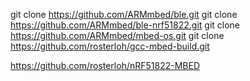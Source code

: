 git clone https://github.com/ARMmbed/ble.git
git clone https://github.com/ARMmbed/ble-nrf51822.git
git clone https://github.com/ARMmbed/mbed-os.git
git clone https://github.com/rosterloh/gcc-mbed-build.git


https://github.com/rosterloh/nRF51822-MBED
